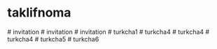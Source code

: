 # taklifnoma
#   i n v i t a t i o n  
 #   i n v i t a t i o n  
 #   i n v i t a t i o n  
 #   t u r k c h a 1  
 #   t u r k c h a 4  
 #   t u r k c h a 4  
 #   t u r k c h a 4  
 #   t u r k c h a 5  
 #   t u r k c h a 6  
 